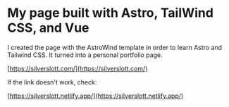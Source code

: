 # My page built with Astro, TailWind CSS, and Vue

I created the page with the AstroWind template in order to learn Astro and Tailwind CSS. It turned into a personal portfolio page.

[https://silverslott.com/](https://silverslott.com/)

If the link doesn't work, check:

[https://silverslott.netlify.app/](https://silverslott.netlify.app/)

